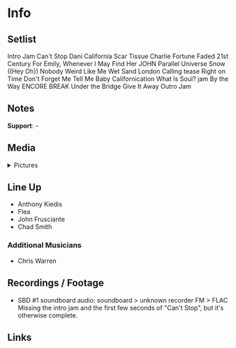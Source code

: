 # Info

## Setlist

Intro Jam
Can't Stop
Dani California
Scar Tissue
Charlie
Fortune Faded
21st Century
For Emily, Whenever I May Find Her JOHN
Parallel Universe
Snow ((Hey Oh))
Nobody Weird Like Me
Wet Sand
London Calling tease
Right on Time
Don't Forget Me
Tell Me Baby
Californication
What Is Soul? jam
By the Way
ENCORE BREAK
Under the Bridge
Give It Away
Outro Jam

## Notes

**Support**: -

## Media 

<details>
  <summary>Pictures</summary>
  <!--<img alt="Setlist" title="Setlist" src="_.jpg" height="200" />
  <img alt="Flyer" title="Flyer" src="_.jpg" height="200" />
  <img alt="Clipper" title="Clipper" src="_.jpg" height="200" />
  <img alt="Ticket" title="Ticket" src="_.jpg" height="200" />
  -->
</details>

## Line Up

* Anthony Kiedis
* Flea
* John Frusciante
* Chad Smith

### Additional Musicians

* Chris Warren

## Recordings / Footage

* SBD #1 soundboard audio: soundboard > unknown recorder FM > FLAC Missing the intro jam and the first few seconds of "Can't Stop", but it's otherwise complete.

## Links